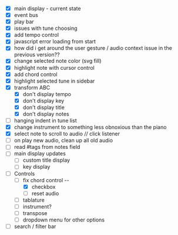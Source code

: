 - [x] main display - current state
- [x] event bus
- [x] play bar
- [x] issues with tune choosing
- [x] add tempo control
- [x] javascript error loading from start
- [x] how did i get around the user gesture / audio context issue in the previous version??
- [x] change selected note color (svg fill)
- [x] highlight note with cursor control
- [x] add chord control
- [x] highlight selected tune in sidebar
- [x] transform ABC 
  - [x] don't display tempo
  - [x] don't display key
  - [x] don't display title
  - [x] don't display notes 
- [ ] hanging indent in tune list
- [x] change instrument to something less obnoxious than the piano
- [x] select note to scroll to audio // click listener
- [ ] on play new audio, clean up all old audio
- [ ] read #tags from notes field 
- [ ] main display updates
  - [ ] custom title display
  - [ ] key display
- [ ] Controls 
  - [ ] fix chord control -- 
    - [x] checkbox
    - [ ] reset audio
  - [ ] tablature
  - [ ] instrument?
  - [ ] transpose
  - [ ] dropdown menu for other options

- [ ] search / filter bar 